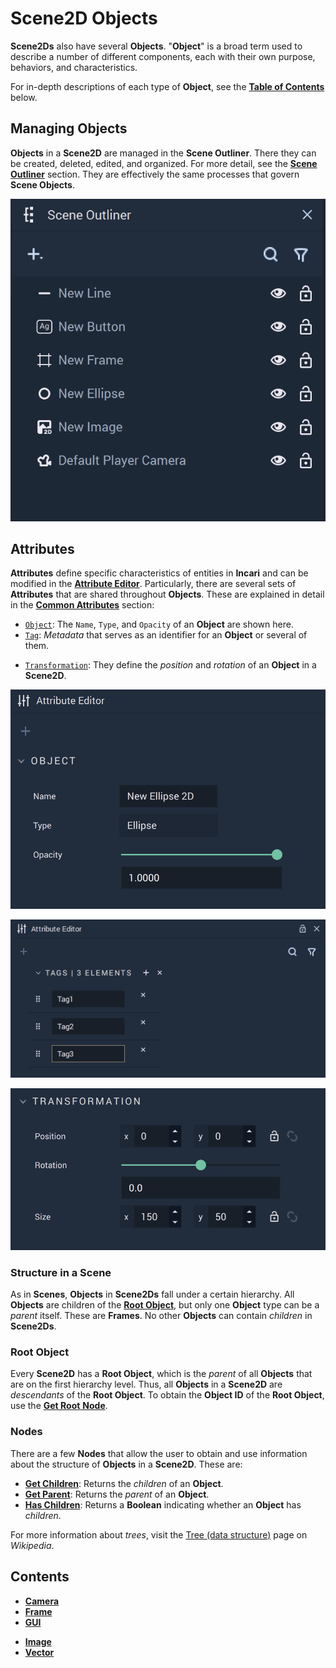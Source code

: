 # Scene2D Objects

 **Scene2Ds** also have several **Objects**. "**Object**" is a broad term used to describe a number of different components, each with their own purpose, behaviors, and characteristics.

For in-depth descriptions of each type of **Object**, see the [**Table of Contents**](#contents) below.

## Managing Objects

**Objects** in a **Scene2D** are managed in the **Scene Outliner**. There they can be created, deleted, edited, and organized. For more detail, see the [**Scene Outliner**](../../modules/scene-outliner.md) section. They are effectively the same processes that govern **Scene Objects**. 

![Objects in a Scene are managed in the Scene Outliner.](../../.gitbook/assets/2dsceneoutlinerex2.png)

## Attributes

**Attributes** define specific characteristics of entities in **Incari** and can be modified in the [**Attribute Editor**](../../modules/attribute-editor.md). Particularly, there are several sets of **Attributes** that are shared throughout **Objects**. These are explained in detail in the [**Common Attributes**](../attributes/common-attributes/) section:

* [`Object`](../attributes/common-attributes/object.md): The `Name`, `Type`, and `Opacity` of an **Object** are shown here.
* [`Tag`](../attributes/common-attributes/tag.md): _Metadata_ that serves as an identifier for an **Object** or several of them.
<!--* [`Sprite`](../attributes/common-attributes/sprite.md): They determine how an **Object** is visualized in a **Scene**.-->
* [`Transformation`](../attributes/common-attributes/transformation/README.md): They define the _position_ and _rotation_ of an **Object** in a **Scene2D**.


![Object Attributes.](../../.gitbook/assets/2datteditor.png)

![Tag Attributes.](../../.gitbook/assets/attri-tag.png)

![Transformation Attributes.](../../.gitbook/assets/2dtransformation.png)

<!--
<div>
<figure><img src="../../.gitbook/assets/2datteditor.png" alt=""><figcaption><p>Object Attributes.</p></figcaption></figure>
<figure><img src="../../.gitbook/assets/attri-tag.png" alt=""><figcaption><p>Tag Attributes.</p></figcaption></figure>
</div>

<div>
<figure><img src="../../.gitbook/assets/attri-sprite.png" alt=""><figcaption><p>Sprite Attributes.</p></figcaption></figure>
<figure><img src="../../.gitbook/assets/2dtransformation.png" alt=""><figcaption><p>Transformation Attributes.</p></figcaption></figure>
</div>
-->


<!--**Prefabs** are an important and useful type of **Object**. They are composed of a combination of **Objects** and allow the user to create several **Instances** of this combination, enact changes across all of them, or apply individual characteristics via overrides. For more information, see the [**Prefabs**](../prefabs/README.md) section.

![Creating a Prefab.](../../.gitbook/assets/prefabs1.gif)

## Objects in Logic

In the [**Logic**](../../modules/logic-editor/README.md), it might be necessary to make references to specific **Objects**. For this, each **Object** in a **Scene** gets assigned an **Object ID**, which is a unique identifier. The **Object ID** of an **Object** can be obtained from said **Object's** **Node**, which is created by dragging an **Object** from the **Scene Outliner** to the **Logic Editor**.

For handling and modifying **Objects** in the **Logic**, there is a special category of [**Nodes**](../../modules/logic-editor/README.md#nodes): the [**Object Nodes**](../../toolbox/incari/object/README.md). These **Nodes** allow the user to obtain and set **Attribute** values for **Objects**, and they receive as input the **Object ID** of the target **Object**.

![Creating an Object Node.](../../.gitbook/assets/ObjLogic2.gif)

## Structure in a Scene

**Objects** in a **Scene** are organized in a _tree_. This means that every **Object** except for the [**Root Object**](#root-object) has a _parent_ and all **Objects** may have _children_. 

The picture below shows an example. Here, `Object1` is the *parent* of `Object4` and `Object5`, `Object2` is the *parent* of `Object6`, and `Object3` has no *children*.
 
![](../../.gitbook/assets/ObjectsinHierarchy.png)


<!-- ![](../../.gitbook/assets/TreeStructure.png) -->

<!-- <div>
<figure><img src="../../.gitbook/assets/ObjectsinHierarchy.png" alt=""><figcaption><p></p></figcaption></figure>
<figure><img src="../../.gitbook/assets/TreeStructure.png" alt=""><figcaption><p></p></figcaption></figure>
</div> -->

### Structure in a Scene 

As in **Scenes**, **Objects** in **Scene2Ds** fall under a certain hierarchy. All **Objects** are children of the [**Root Object**](#root-object), but only one **Object** type can be a *parent* itself. These are **Frames**. No other **Objects** can contain *children* in **Scene2Ds**. 

### Root Object

Every **Scene2D** has a **Root Object**, which is the _parent_ of all **Objects** that are on the first hierarchy level. Thus, all **Objects** in a **Scene2D** are _descendants_ of the **Root Object**. To obtain the **Object ID** of the **Root Object**, use the [**Get Root** **Node**](../../toolbox/incari/object/get-root.md).

<!--### Managing the Structure of Objects in a Scene2D

In the **Scene Outliner**, there are three ways to make an **Object** the child of another:

* Drag an existing **Object** and drop it on top of the **Object** that will be the *parent*.

![](../../.gitbook/assets/2dcreatechildren1.gif)

* Select the **Object** that will be the *parent* and create a new **Object** by clicking the plus ![](<../../.gitbook/assets/plusIcon (4) (4) (4) (4) (4) (4) (4) (4) (1) (2) (1).PNG>) icon on the top left and selecting the **Object** to create as a *child*.

![](../../.gitbook/assets/2dcreatechildren3.gif)

* Right-click the **Object** that will be the *parent*, click on `Create` on the drop-down menu that appears and select the **Object** to create as a *child*.

![](../../.gitbook/assets/2dcreatechildren2.gif)

Moreover, **Objects** in the **Scene Outliner** can be dragged and dropped anywhere in the **Scene2D** structure.

-->
### Nodes 

There are a few **Nodes** that allow the user to obtain and use information about the structure of **Objects** in a **Scene2D**. These are:

* [**Get Children**](../../toolbox/incari/object/get-children.md): Returns the *children* of an **Object**.
* [**Get Parent**](../../toolbox/incari/object/get-parent.md): Returns the *parent* of an **Object**.
* [**Has Children**](../../toolbox/incari/object/has-children.md): Returns a **Boolean** indicating whether an **Object** has *children*.

For more information about *trees*, visit the [Tree (data structure)](https://en.wikipedia.org/wiki/Tree_(data_structure)) page on *Wikipedia*.

## Contents

* [**Camera**](camera2d.md)
* [**Frame**](frame.md)
* [**GUI**](gui/README.md)
<!-- * [**Group**](group2d.md) -->
* [**Image**](image.md)
* [**Vector**](vector2d.md)